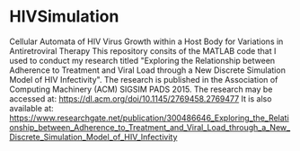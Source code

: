 # HIVSimulation
Cellular Automata of HIV Virus Growth within a Host Body for Variations in Antiretroviral Therapy
This repository consits of the MATLAB code that I used to conduct my research titled "Exploring the Relationship between Adherence to Treatment and Viral Load through a New Discrete Simulation Model of HIV Infectivity".
The research is published in the Association of Computing Machinery (ACM) SIGSIM PADS 2015.
The research may be accessed at: https://dl.acm.org/doi/10.1145/2769458.2769477
It is also available at: https://www.researchgate.net/publication/300486646_Exploring_the_Relationship_between_Adherence_to_Treatment_and_Viral_Load_through_a_New_Discrete_Simulation_Model_of_HIV_Infectivity
